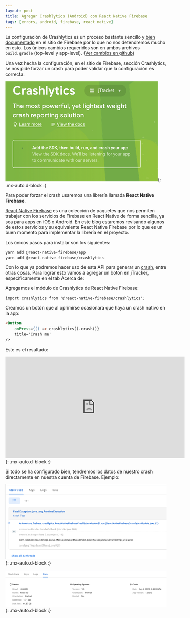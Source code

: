```yaml
---
layout: post
title: Agregar Crashlytics (Android) con React Native Firebase
tags: [errors, android, firebase, react native]
---
```


La configuración de Crashlytics es un proceso bastante sencillo y [bien documentado](https://firebase.google.com/docs/crashlytics/get-started) en el sitio de Firebase por lo que no nos detendremos mucho en esto. Los únicos cambios requeridos son en ambos archivos ``build.gradle`` (top-level y app-level). ([Ver cambios en github](https://github.com/xiniomapps/jTracker/pull/12/files))

Una vez hecha la configuración, en el sitio de Firebase, sección Crashlytics, se nos pide forzar un crash para poder validar que la configuración es correcta:

![Crashlytics en espera](/assets/img/2020-09-04/crashlytics-screenshot.png){: .mx-auto.d-block :}

Para poder forzar el crash usaremos una librería llamada **React Native Firebase**.

[React Native Firebase](https://rnfirebase.io) es una colección de paquetes que nos permiten trabajar con los servicios de Firebase en React Native de forma sencilla, ya sea para apps en iOS o Android. En este blog estaremos revisando algunos de estos servicios y su equivalente React Native Firebase por lo que es un buen momento para implementar la librería en el proyecto.

Los únicos pasos para instalar son los siguientes:

```text
yarn add @react-native-firebase/app
yarn add @react-native-firebase/crashlytics
```

Con lo que ya podremos hacer uso de esta API para generar un [crash](https://rnfirebase.io/reference/crashlytics#crash), entre otras cosas. Para lograr esto vamos a agregar un botón en jTracker, específicamente en el tab Acerca de:

Agregamos el módulo de Crashlytics de React Native Firebase:

```text
import crashlytics from '@react-native-firebase/crashlytics';
```

Creamos un botón que al oprimirse ocasionará que haya un crash nativo en la app:

```html
<Button
    onPress={() => crashlytics().crash()}
    title='Crash me'
/>
```

Este es el resultado:

<iframe width="560" height="315" src="https://www.youtube.com/embed/0CD125GSOG0" frameborder="0" allow="accelerometer; autoplay; encrypted-media; gyroscope; picture-in-picture" allowfullscreen></iframe>{: .mx-auto.d-block :}

Si todo se ha configurado bien, tendremos los datos de nuestro crash directamente en nuestra cuenta de Firebase. Ejemplo:

![Firebase Crashlytics Stack Trace](/assets/img/2020-09-04/stack-trace.png){: .mx-auto.d-block :}

![Firebase Crashlytics Data](/assets/img/2020-09-04/data.png){: .mx-auto.d-block :}

